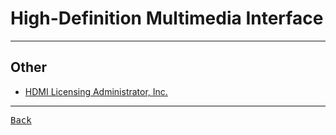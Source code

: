 # High-Definition Multimedia Interface

---

## Other

- [HDMI Licensing Administrator, Inc.](https://www.hdmi.org/)

---

[<kbd> Back </kbd>](./../readme.md)
